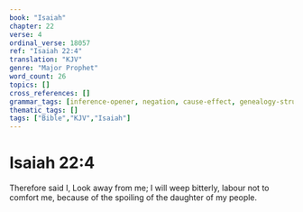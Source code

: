 ```yaml
---
book: "Isaiah"
chapter: 22
verse: 4
ordinal_verse: 18057
ref: "Isaiah 22:4"
translation: "KJV"
genre: "Major Prophet"
word_count: 26
topics: []
cross_references: []
grammar_tags: [inference-opener, negation, cause-effect, genealogy-structure]
thematic_tags: []
tags: ["Bible","KJV","Isaiah"]
---
```


# Isaiah 22:4

Therefore said I, Look away from me; I will weep bitterly, labour not to comfort me, because of the spoiling of the daughter of my people.
